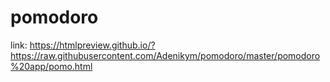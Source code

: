 # pomodoro
 
link: https://htmlpreview.github.io/?https://raw.githubusercontent.com/Adenikym/pomodoro/master/pomodoro%20app/pomo.html
